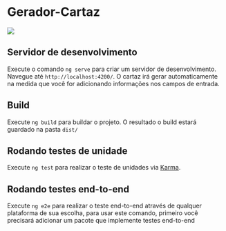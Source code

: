 # Gerador-Cartaz

<img src="https://i.imgur.com/grrXOQx.png">

## Servidor de desenvolvimento

Execute o comando `ng serve` para criar um servidor de desenvolvimento. Navegue até `http://localhost:4200/`. O cartaz irá gerar automaticamente na medida que você for adicionando informações nos campos de entrada.

## Build
Execute `ng build` para buildar o projeto. O resultado o build estará guardado na pasta `dist/`

## Rodando testes de unidade

Execute `ng test` para realizar o teste de unidades via [Karma](https://karma-runner.github.io).

## Rodando testes end-to-end

Execute `ng e2e`  para realizar o teste end-to-end através de qualquer plataforma de sua escolha, para usar este comando, primeiro você precisará adicionar um pacote que implemente testes end-to-end
